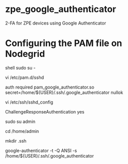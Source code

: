 # zpe_google_authenticator
2-FA for ZPE devices using Google Authenticator

# Configuring the PAM file on Nodegrid

shell sudo su -

vi /etc/pam.d/sshd

auth      required    pam_google_authenticator.so secret=/home/${USER}/.ssh/.google_authenticator nullok

vi /etc/ssh/sshd_config

ChallengeResponseAuthentication yes

sudo su admin

cd /home/admin

mkdir .ssh

google-authenticator -t -Q ANSI -s /home/${USER}/.ssh/.google_authenticator

